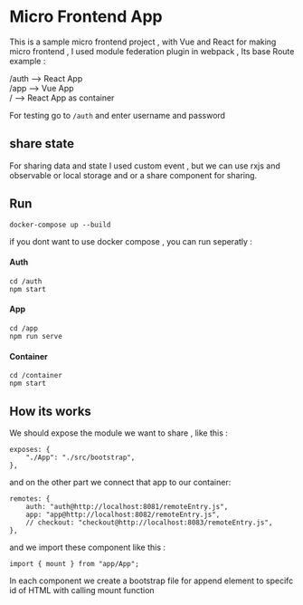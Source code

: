 # Micro Frontend App

This is a sample micro frontend project , with Vue and React
for making micro frontend , I used module federation plugin in webpack ,
Its base Route
example :

/auth --> React App <br />
/app --> Vue App <br />
/ --> React App as container

For testing go to ```/auth``` and enter username and password

## share state

For sharing data and state I used custom event , but we can use rxjs and observable or local storage and or a share component for sharing.

## Run

```
docker-compose up --build
```

if you dont want to use docker compose , you can run seperatly :

#### Auth

```
cd /auth
npm start
```

#### App

```
cd /app
npm run serve
```

#### Container

```
cd /container
npm start
```

## How its works
We should expose the module we want to share , like this :
```
exposes: {
    "./App": "./src/bootstrap",
},
```
and on the other part we connect that app to our container:
```
remotes: {
    auth: "auth@http://localhost:8081/remoteEntry.js",
    app: "app@http://localhost:8082/remoteEntry.js",
    // checkout: "checkout@http://localhost:8083/remoteEntry.js",
},
```
and we import these component like this :
```
import { mount } from "app/App";
```

In each component we create a bootstrap file for append element to specifc id of HTML with calling mount function 